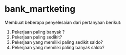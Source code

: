 # bank_martketing
Membuat beberapa penyelesaian dari pertanyaan berikut:
1. Pekerjaan paling banyak ?
2. Pekerjaan paling sedikit?
3. Pekerjaan yang memiliki paling sedikit saldo?
4. Pekerjaan yang memiliki paling banyak saldo?

